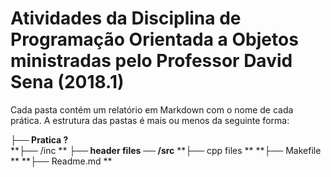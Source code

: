 # Atividades da Disciplina de Programação Orientada a Objetos ministradas pelo Professor David Sena (2018.1)

Cada pasta contém um relatório em Markdown com o nome de cada prática. A estrutura das pastas é mais ou menos da seguinte forma:

**├── Pratica ?**          
**├── /inc ** 
**├── header files**
**── /src**
**├── cpp files **
**├── Makefile **
**├── Readme.md **
